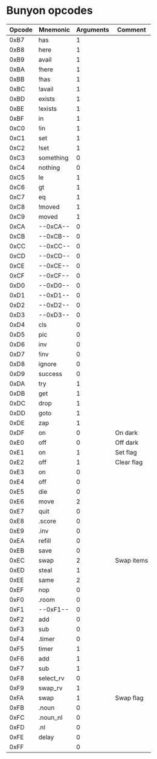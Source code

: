 # Bunyon opcodes

| Opcode | Mnemonic | Arguments | Comment |
| ------ | -------- | --------- | ------- |
| 0xB7 | has | 1 | |
| 0xB8 | here | 1 | |
| 0xB9 | avail | 1 | |
| 0xBA | !here | 1 | |
| 0xBB | !has | 1 | |
| 0xBC | !avail | 1 | |
| 0xBD | exists | 1 | |
| 0xBE | !exists | 1 | |
| 0xBF | in | 1 | |
| 0xC0 | !in | 1 | |
| 0xC1 | set | 1 | |
| 0xC2 | !set | 1 | |
| 0xC3 | something | 0 | |
| 0xC4 | nothing | 0 | |
| 0xC5 | le | 1 | |
| 0xC6 | gt | 1 | |
| 0xC7 | eq | 1 | |
| 0xC8 | !moved | 1 | |
| 0xC9 | moved | 1 | |
| 0xCA | --0xCA-- | 0 | |
| 0xCB | --0xCB-- | 0 | |
| 0xCC | --0xCC-- | 0 | |
| 0xCD | --0xCD-- | 0 | |
| 0xCE | --0xCE-- | 0 | |
| 0xCF | --0xCF-- | 0 | |
| 0xD0 | --0xD0-- | 0 | |
| 0xD1 | --0xD1-- | 0 | |
| 0xD2 | --0xD2-- | 0 | |
| 0xD3 | --0xD3-- | 0 | |
| 0xD4 | cls | 0 | |
| 0xD5 | pic | 0 | |
| 0xD6 | inv | 0 | |
| 0xD7 | !inv | 0 | |
| 0xD8 | ignore | 0 | |
| 0xD9 | success | 0 | |
| 0xDA | try | 1 | |
| 0xDB | get | 1 | |
| 0xDC | drop | 1 | |
| 0xDD | goto | 1 | |
| 0xDE | zap | 1 | |
| 0xDF | on | 0 | On dark |
| 0xE0 | off | 0 | Off dark |
| 0xE1 | on | 1 | Set flag |
| 0xE2 | off | 1 | Clear flag |
| 0xE3 | on | 0 | |
| 0xE4 | off | 0 | |
| 0xE5 | die | 0 | |
| 0xE6 | move | 2 | |
| 0xE7 | quit | 0 | |
| 0xE8 | .score | 0 | |
| 0xE9 | .inv | 0 | |
| 0xEA | refill | 0 | |
| 0xEB | save | 0 | |
| 0xEC | swap | 2 | Swap items |
| 0xED | steal | 1 | |
| 0xEE | same | 2 | |
| 0xEF | nop | 0 | |
| 0xF0 | .room | 0 | |
| 0xF1 | --0xF1-- | 0 | |
| 0xF2 | add | 0 | |
| 0xF3 | sub | 0 | |
| 0xF4 | .timer | 0 | |
| 0xF5 | timer | 1 | |
| 0xF6 | add | 1 | |
| 0xF7 | sub | 1 | |
| 0xF8 | select_rv | 0 | |
| 0xF9 | swap_rv | 1 | |
| 0xFA | swap | 1 | Swap flag |
| 0xFB | .noun | 0 | |
| 0xFC | .noun_nl | 0 | |
| 0xFD | .nl | 0 | |
| 0xFE | delay | 0 | |
| 0xFF |  | 0 | |